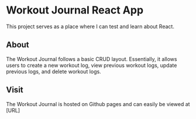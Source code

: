 # Workout Journal React App
This project serves as a place where I can test and learn about React.

## About
The Workout Journal follows a basic CRUD layout. Essentially, it allows users to create a new workout log, view previous workout logs, update previous logs, and delete workout logs.

## Visit
The Workout Journal is hosted on Github pages and can easily be viewed at [URL]
